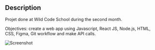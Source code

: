 ## Description

Projet done at Wild Code School during the second month.

Objectives: create a web app using Javascript, React JS, Node.js, HTML, CSS, Figma, Git workflow and make API calls.

![Screenshot](./frontend/src/assets/images/p2_screenshot.png)
